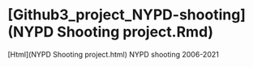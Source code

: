 # [Github3_project_NYPD-shooting](NYPD Shooting project.Rmd)
[Html](NYPD Shooting project.html)
NYPD shooting  2006-2021
